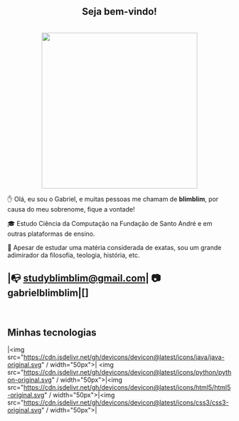 
<center><h2> Seja bem-vindo! </h2></center> 

<br>

<center> <img src = "https://steamuserimages-a.akamaihd.net/ugc/904528168689639178/739348009D1B10DEDEEDBE09FA03CD0B0E076922/?imw=5000&imh=5000&ima=fit&impolicy=Letterbox&imcolor=%23000000&letterbox=false" width="350"> </center>



✋ Olá, eu sou o Gabriel, e muitas pessoas me chamam de **blimblim**, por causa do meu sobrenome, fique a vontade!

🎓 Estudo Ciência da Computação na Fundação de Santo André e em outras plataformas de ensino.

💭 Apesar de estudar uma matéria considerada de exatas, sou um grande adimirador da filosofia, teologia, história, etc.

|📭 studyblimblim@gmail.com| 📷 gabrielblimblim|[] 
--------

<br>

## Minhas tecnologias

|<img src="https://cdn.jsdelivr.net/gh/devicons/devicon@latest/icons/java/java-original.svg" / width="50px">| <img src="https://cdn.jsdelivr.net/gh/devicons/devicon@latest/icons/python/python-original.svg" / width="50px">|<img src="https://cdn.jsdelivr.net/gh/devicons/devicon@latest/icons/html5/html5-original.svg" / width="50px">|<img src="https://cdn.jsdelivr.net/gh/devicons/devicon@latest/icons/css3/css3-original.svg" / width="50px">| 
          
          




